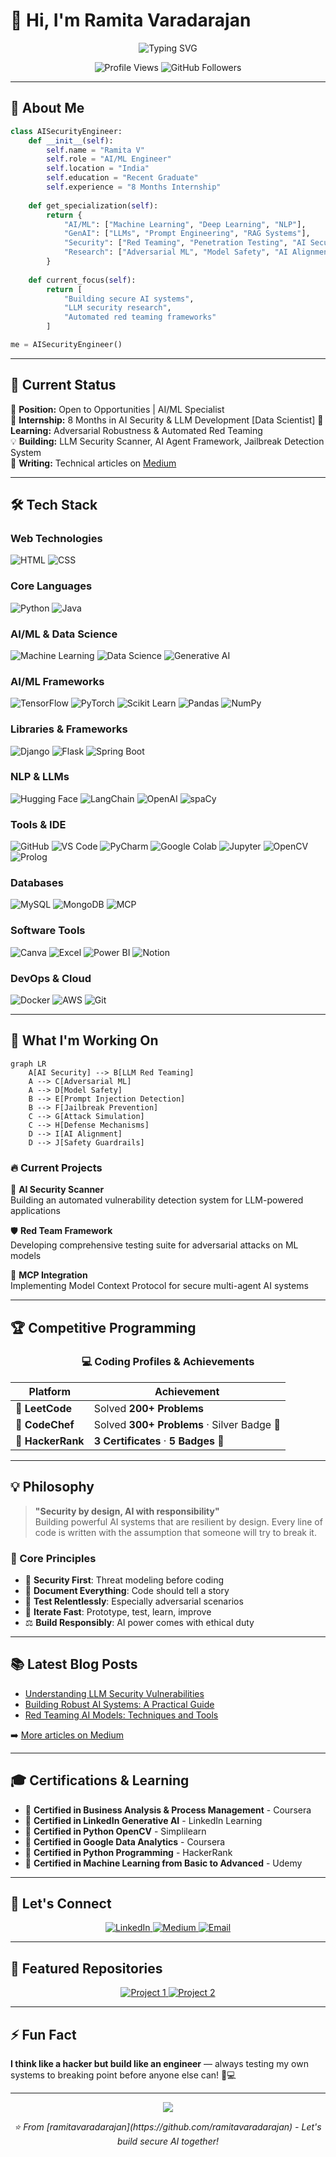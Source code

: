 # 👋 Hi, I'm Ramita Varadarajan

<div align="center">
  <img src="https://readme-typing-svg.herokuapp.com?font=Fira+Code&weight=600&size=28&pause=1000&color=00D9FF&center=true&vCenter=true&width=600&lines=AI%2FML+Engineer;Security+Researcher;LLM+%26+GenAI+Specialist;Red+Team+Enthusiast;Open+Source+Contributor" alt="Typing SVG" />
</div>

<p align="center">
  <img src="https://komarev.com/ghpvc/?username=ramitavaradarajan&label=Profile%20Views&color=0e75b6&style=flat" alt="Profile Views" />
  <img src="https://img.shields.io/github/followers/ramitavaradarajan?label=Followers&style=social" alt="GitHub Followers" />
</p>

---

## 🚀 About Me

```python
class AISecurityEngineer:
    def __init__(self):
        self.name = "Ramita V"
        self.role = "AI/ML Engineer"
        self.location = "India"
        self.education = "Recent Graduate"
        self.experience = "8 Months Internship"
        
    def get_specialization(self):
        return {
            "AI/ML": ["Machine Learning", "Deep Learning", "NLP"],
            "GenAI": ["LLMs", "Prompt Engineering", "RAG Systems"],
            "Security": ["Red Teaming", "Penetration Testing", "AI Security"],
            "Research": ["Adversarial ML", "Model Safety", "AI Alignment"]
        }
    
    def current_focus(self):
        return [
            "Building secure AI systems",
            "LLM security research",
            "Automated red teaming frameworks"
        ]

me = AISecurityEngineer()
```

---

## 💼 Current Status

🎯 **Position:** Open to Opportunities | AI/ML Specialist  
🔬 **Internship:** 8 Months in AI Security & LLM Development [Data Scientist]
🌱 **Learning:** Adversarial Robustness & Automated Red Teaming  
💡 **Building:** LLM Security Scanner, AI Agent Framework, Jailbreak Detection System  
📝 **Writing:** Technical articles on [Medium](https://medium.com/@ramitavaradarajan2004)

---

## 🛠️ Tech Stack

### Web Technologies
![HTML](https://img.shields.io/badge/HTML5-E34F26?style=for-the-badge&logo=html5&logoColor=white)
![CSS](https://img.shields.io/badge/CSS3-1572B6?style=for-the-badge&logo=css3&logoColor=white)

### Core Languages
![Python](https://img.shields.io/badge/Python-3776AB?style=for-the-badge&logo=python&logoColor=white)
![Java](https://img.shields.io/badge/Java-ED8B00?style=for-the-badge&logo=openjdk&logoColor=white)

### AI/ML & Data Science
![Machine Learning](https://img.shields.io/badge/Machine_Learning-FF6F00?style=for-the-badge&logo=tensorflow&logoColor=white)
![Data Science](https://img.shields.io/badge/Data_Science-4285F4?style=for-the-badge&logo=google-analytics&logoColor=white)
![Generative AI](https://img.shields.io/badge/Generative_AI-412991?style=for-the-badge&logo=openai&logoColor=white)

### AI/ML Frameworks
![TensorFlow](https://img.shields.io/badge/TensorFlow-FF6F00?style=for-the-badge&logo=tensorflow&logoColor=white)
![PyTorch](https://img.shields.io/badge/PyTorch-EE4C2C?style=for-the-badge&logo=pytorch&logoColor=white)
![Scikit Learn](https://img.shields.io/badge/Scikit_Learn-F7931E?style=for-the-badge&logo=scikit-learn&logoColor=white)
![Pandas](https://img.shields.io/badge/Pandas-150458?style=for-the-badge&logo=pandas&logoColor=white)
![NumPy](https://img.shields.io/badge/NumPy-013243?style=for-the-badge&logo=numpy&logoColor=white)

### Libraries & Frameworks
![Django](https://img.shields.io/badge/Django-092E20?style=for-the-badge&logo=django&logoColor=white)
![Flask](https://img.shields.io/badge/Flask-000000?style=for-the-badge&logo=flask&logoColor=white)
![Spring Boot](https://img.shields.io/badge/Spring_Boot-6DB33F?style=for-the-badge&logo=spring-boot&logoColor=white)

### NLP & LLMs
![Hugging Face](https://img.shields.io/badge/Hugging_Face-FFD21E?style=for-the-badge&logo=huggingface&logoColor=black)
![LangChain](https://img.shields.io/badge/LangChain-121212?style=for-the-badge&logo=chainlink&logoColor=white)
![OpenAI](https://img.shields.io/badge/OpenAI-412991?style=for-the-badge&logo=openai&logoColor=white)
![spaCy](https://img.shields.io/badge/spaCy-09A3D5?style=for-the-badge&logo=spacy&logoColor=white)

### Tools & IDE
![GitHub](https://img.shields.io/badge/GitHub-181717?style=for-the-badge&logo=github&logoColor=white)
![VS Code](https://img.shields.io/badge/VS_Code-007ACC?style=for-the-badge&logo=visual-studio-code&logoColor=white)
![PyCharm](https://img.shields.io/badge/PyCharm-000000?style=for-the-badge&logo=pycharm&logoColor=white)
![Google Colab](https://img.shields.io/badge/Google_Colab-F9AB00?style=for-the-badge&logo=google-colab&logoColor=white)
![Jupyter](https://img.shields.io/badge/Jupyter-F37626?style=for-the-badge&logo=jupyter&logoColor=white)
![OpenCV](https://img.shields.io/badge/OpenCV-5C3EE8?style=for-the-badge&logo=opencv&logoColor=white)
![Prolog](https://img.shields.io/badge/Prolog-E61B23?style=for-the-badge&logo=swi-prolog&logoColor=white)

### Databases
![MySQL](https://img.shields.io/badge/MySQL-4479A1?style=for-the-badge&logo=mysql&logoColor=white)
![MongoDB](https://img.shields.io/badge/MongoDB-47A248?style=for-the-badge&logo=mongodb&logoColor=white)
![MCP](https://img.shields.io/badge/MCP-0078D4?style=for-the-badge&logo=microsoft&logoColor=white)

### Software Tools
![Canva](https://img.shields.io/badge/Canva-00C4CC?style=for-the-badge&logo=canva&logoColor=white)
![Excel](https://img.shields.io/badge/Excel-217346?style=for-the-badge&logo=microsoft-excel&logoColor=white)
![Power BI](https://img.shields.io/badge/Power_BI-F2C811?style=for-the-badge&logo=power-bi&logoColor=black)
![Notion](https://img.shields.io/badge/Notion-000000?style=for-the-badge&logo=notion&logoColor=white)

### DevOps & Cloud
![Docker](https://img.shields.io/badge/Docker-2496ED?style=for-the-badge&logo=docker&logoColor=white)
![AWS](https://img.shields.io/badge/AWS-232F3E?style=for-the-badge&logo=amazon-aws&logoColor=white)
![Git](https://img.shields.io/badge/Git-F05032?style=for-the-badge&logo=git&logoColor=white)

---

## 🎯 What I'm Working On

```mermaid
graph LR
    A[AI Security] --> B[LLM Red Teaming]
    A --> C[Adversarial ML]
    A --> D[Model Safety]
    B --> E[Prompt Injection Detection]
    B --> F[Jailbreak Prevention]
    C --> G[Attack Simulation]
    C --> H[Defense Mechanisms]
    D --> I[AI Alignment]
    D --> J[Safety Guardrails]
```

### 🔥 Current Projects

🤖 **AI Security Scanner**  
Building an automated vulnerability detection system for LLM-powered applications

🛡️ **Red Team Framework**  
Developing comprehensive testing suite for adversarial attacks on ML models

🔐 **MCP Integration**  
Implementing Model Context Protocol for secure multi-agent AI systems

---

## 🏆 Competitive Programming

<div align="center">

### 💻 Coding Profiles & Achievements

| Platform | Achievement |
|----------|-------------|
| 🔷 **LeetCode** | Solved **200+ Problems** |
| 🍳 **CodeChef** | Solved **300+ Problems** · Silver Badge 🥈 |
| 💚 **HackerRank** | **3 Certificates** · **5 Badges** 🏅 |

</div>

---

## 💡 Philosophy

> **"Security by design, AI with responsibility"**  
> Building powerful AI systems that are resilient by design. Every line of code is written with the assumption that someone will try to break it.

### 🎯 Core Principles

- 🔐 **Security First**: Threat modeling before coding
- 📝 **Document Everything**: Code should tell a story
- 🧪 **Test Relentlessly**: Especially adversarial scenarios
- 🔄 **Iterate Fast**: Prototype, test, learn, improve
- ⚖️ **Build Responsibly**: AI power comes with ethical duty

---

## 📚 Latest Blog Posts

<!-- BLOG-POST-LIST:START -->
- [Understanding LLM Security Vulnerabilities](https://medium.com/@ramitavaradarajan2004)
- [Building Robust AI Systems: A Practical Guide](https://medium.com/@ramitavaradarajan2004)
- [Red Teaming AI Models: Techniques and Tools](https://medium.com/@ramitavaradarajan2004)
<!-- BLOG-POST-LIST:END -->

➡️ [More articles on Medium](https://medium.com/@ramitavaradarajan2004)

---

## 🎓 Certifications & Learning

- 🏅 **Certified in Business Analysis & Process Management** - Coursera
- 🏅 **Certified in LinkedIn Generative AI** - LinkedIn Learning
- 🏅 **Certified in Python OpenCV** - Simplilearn
- 🏅 **Certified in Google Data Analytics** - Coursera
- 🏅 **Certified in Python Programming** - HackerRank
- 🏅 **Certified in Machine Learning from Basic to Advanced** - Udemy

---

## 🤝 Let's Connect

<p align="center">
  <a href="https://linkedin.com/in/ramita-varadarajan">
    <img src="https://img.shields.io/badge/LinkedIn-0077B5?style=for-the-badge&logo=linkedin&logoColor=white" alt="LinkedIn" />
  </a>
  <a href="https://medium.com/@ramitavaradarajan2004">
    <img src="https://img.shields.io/badge/Medium-12100E?style=for-the-badge&logo=medium&logoColor=white" alt="Medium" />
  </a>
  <a href="mailto:ramita.v2022ai-ml@sece.ac.in">
    <img src="https://img.shields.io/badge/Email-D14836?style=for-the-badge&logo=gmail&logoColor=white" alt="Email" />
  </a>
</p>

---

## 🌟 Featured Repositories

<!-- 
TO ADD YOUR FEATURED REPOSITORIES:
Replace "ramitavaradarajan" and "your-repo-name" with your actual repository names below.
Example: If your repo is called "AI-Security-Scanner", replace "your-repo-name-1" with "AI-Security-Scanner"
-->

<p align="center">
  <a href="https://github.com/ramitavaradarajan/your-repo-name-1">
    <img src="https://github-readme-stats.vercel.app/api/pin/?username=ramitavaradarajan&repo=your-repo-name-1&theme=radical&hide_border=true&bg_color=0D1117" alt="Project 1" />
  </a>
  <a href="https://github.com/ramitavaradarajan/your-repo-name-2">
    <img src="https://github-readme-stats.vercel.app/api/pin/?username=ramitavaradarajan&repo=your-repo-name-2&theme=radical&hide_border=true&bg_color=0D1117" alt="Project 2" />
  </a>
</p>

---

## ⚡ Fun Fact

**I think like a hacker but build like an engineer** — always testing my own systems to breaking point before anyone else can! 🔐💻

---

<div align="center">
  <img src="https://capsule-render.vercel.app/api?type=waving&color=gradient&height=100&section=footer" />
</div>

<p align="center">
  <i>⭐️ From [ramitavaradarajan](https://github.com/ramitavaradarajan) - Let's build secure AI together!</i>
</p>
